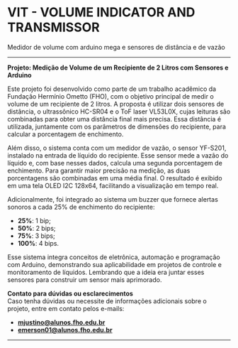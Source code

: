 # VIT - VOLUME INDICATOR AND TRANSMISSOR 

Medidor de volume com arduino mega e sensores de distância e de vazão 

---

**Projeto: Medição de Volume de um Recipiente de 2 Litros com Sensores e Arduino**  

Este projeto foi desenvolvido como parte de um trabalho acadêmico da Fundação Hermínio Ometto (FHO), com o objetivo principal de medir o volume de um recipiente de 2 litros. A proposta é utilizar dois sensores de distância, o ultrassônico HC-SR04 e o ToF laser VL53L0X, cujas leituras são combinadas para obter uma distância final mais precisa. Essa distância é utilizada, juntamente com os parâmetros de dimensões do recipiente, para calcular a porcentagem de enchimento.  

Além disso, o sistema conta com um medidor de vazão, o sensor YF-S201, instalado na entrada de líquido do recipiente. Esse sensor mede a vazão do líquido e, com base nesses dados, calcula uma segunda porcentagem de enchimento. Para garantir maior precisão na medição, as duas porcentagens são combinadas em uma média final. O resultado é exibido em uma tela OLED I2C 128x64, facilitando a visualização em tempo real.  

Adicionalmente, foi integrado ao sistema um buzzer que fornece alertas sonoros a cada 25% de enchimento do recipiente:  
- **25%**: 1 bip;  
- **50%**: 2 bips;  
- **75%**: 3 bips;  
- **100%**: 4 bips.  

Esse sistema integra conceitos de eletrônica, automação e programação com Arduino, demonstrando sua aplicabilidade em projetos de controle e monitoramento de líquidos. Lembrando que a ideia era juntar esses sensores para construir um sensor mais aprimorado.

**Contato para dúvidas ou esclarecimentos**  
Caso tenha dúvidas ou necessite de informações adicionais sobre o projeto, entre em contato pelos e-mails:  
- **mjustino@alunos.fho.edu.br**  
- **emerson01@alunos.fho.edu.br**  

---  





